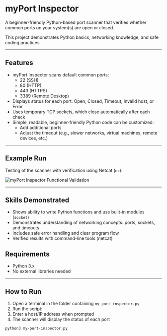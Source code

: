 # myPort Inspector

A beginner-friendly Python-based port scanner that verifies whether common ports on your system(s) are open or closed.

This project demonstrates Python basics, networking knowledge, and safe coding practices.

---

## Features

- myPort Inspector scans default common ports:
  - 22 (SSH)
  - 80 (HTTP)
  - 443 (HTTPS)
  - 3389 (Remote Desktop)
- Displays status for each port: Open, Closed, Timeout, Invalid host, or Error
- Uses temporary TCP sockets, which close automatically after each check
- Simple, readable, beginner-friendly Python code can be customized:
  - Add additional ports
  - Adjust the timeout (e.g., slower networks, virtual machines, remote devices, etc.)

---

## Example Run

Testing of the scanner with verification using Netcat (`nc`):

![myPort Inspector Functional Validation](/my-port-inspector-test.png)

---

## Skills Demonstrated

- Shows ability to write Python functions and use built-in modules (`socket`)
- Demonstrates understanding of networking concepts: ports, sockets, and timeouts
- Includes safe error handling and clear program flow
- Verified results with command-line tools (netcat)

## Requirements

- Python 3.x
- No external libraries needed

---

## How to Run

1. Open a terminal in the folder containing `my-port-inspector.py`
2. Run the script:
3. Enter a host/IP address when prompted
4. The scanner will display the status of each port

```bash
python3 my-port-inspector.py
```

